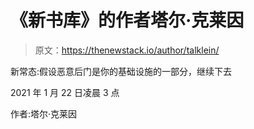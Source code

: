 # 《新书库》的作者塔尔·克莱因

> 原文：<https://thenewstack.io/author/talklein/>

新常态:假设恶意后门是你的基础设施的一部分，继续下去

2021 年 1 月 22 日凌晨 3 点

作者:塔尔·克莱因